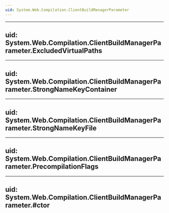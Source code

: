 ```yaml
---
uid: System.Web.Compilation.ClientBuildManagerParameter
---
```


---
uid: System.Web.Compilation.ClientBuildManagerParameter.ExcludedVirtualPaths
---

---
uid: System.Web.Compilation.ClientBuildManagerParameter.StrongNameKeyContainer
---

---
uid: System.Web.Compilation.ClientBuildManagerParameter.StrongNameKeyFile
---

---
uid: System.Web.Compilation.ClientBuildManagerParameter.PrecompilationFlags
---

---
uid: System.Web.Compilation.ClientBuildManagerParameter.#ctor
---
